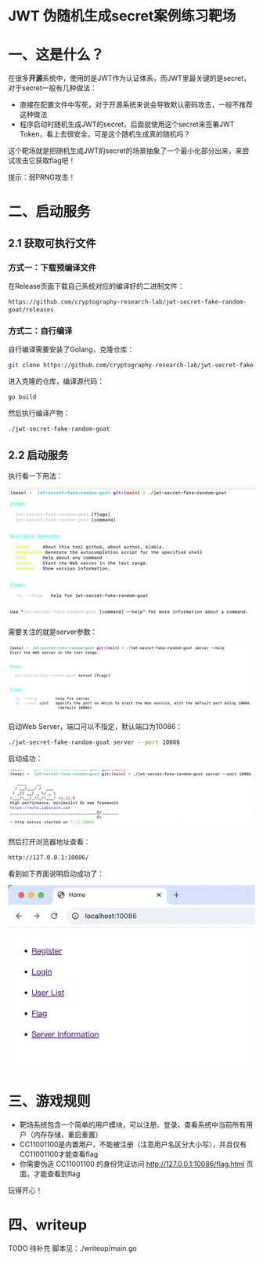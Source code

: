 # JWT 伪随机生成secret案例练习靶场

# 一、这是什么？

在很多**开源**系统中，使用的是JWT作为认证体系，而JWT里最关键的是secret，对于secret一般有几种做法：
- 直接在配置文件中写死，对于开源系统来说会导致默认密码攻击，一般不推荐这种做法
- 程序启动时随机生成JWT的secret，后面就使用这个secret来签署JWT Token，看上去很安全，可是这个随机生成真的随机吗？

这个靶场就是把随机生成JWT的secret的场景抽象了一个最小化部分出来，来尝试攻击它获取flag吧！

提示：弱PRNG攻击！
# 二、启动服务

## 2.1 获取可执行文件 

### 方式一：下载预编译文件

在Release页面下载自己系统对应的编译好的二进制文件：

```text
https://github.com/cryptography-research-lab/jwt-secret-fake-random-goat/releases
```

### 方式二：自行编译

自行编译需要安装了Golang，克隆仓库：

```bash
git clone https://github.com/cryptography-research-lab/jwt-secret-fake-random-goat.git
```

进入克隆的仓库，编译源代码：

```bash
go build
```

然后执行编译产物：

```bash
./jwt-secret-fake-random-goat
```

## 2.2 启动服务

执行看一下用法：

![image-20240902014606069](./README.assets/image-20240902014606069.png)

需要关注的就是server参数：

![image-20240902014628403](./README.assets/image-20240902014628403.png)

启动Web Server，端口可以不指定，默认端口为10086：

```bash
./jwt-secret-fake-random-goat server --port 10086
```

启动成功： 

![image-20240902014713354](./README.assets/image-20240902014713354.png)

然后打开浏览器地址查看：

```bash
http://127.0.0.1:10086/
```

看到如下界面说明启动成功了：

![image-20240902011615389](./README.assets/image-20240902011615389.png)

# 三、游戏规则

-  靶场系统包含一个简单的用户模块，可以注册、登录、查看系统中当前所有用户（内存存储，重启重置）
- CC11001100是内置用户，不能被注册（注意用户名区分大小写），并且仅有CC11001100才能查看flag
- 你需要伪造 CC11001100 的身份凭证访问 http://127.0.0.1:10086/flag.html 页面，才能查看到flag

玩得开心！

# 四、writeup
TODO 待补充 
脚本见：./writeup/main.go